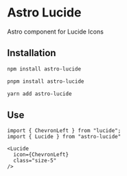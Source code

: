 # Astro Lucide

Astro component for Lucide Icons

## Installation

```sh
npm install astro-lucide

pnpm install astro-lucide

yarn add astro-lucide
```

## Use

```astro
import { ChevronLeft } from "lucide";
import { Lucide } from "astro-lucide"

<Lucide
  icon={ChevronLeft}
  class="size-5"
/>
```
